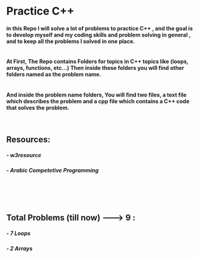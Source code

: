 # Practice C++
#### in this Repo I will solve a lot of problems to practice C++ , and the goal is to develop myself and my coding skills and problem solving in general , and to keep all the problems I solved in one place.<br><br>
#### At First, The Repo contains Folders for topics in C++ topics like (loops, arrays, functions, etc...) Then inside these folders you will find other folders named as the problem name.<br><br>
#### And inside the problem name folders, You will find two files, a text file which describes the problem and a cpp file which contains a C++ code that solves the problem.<br><br><br>
## Resources:<br>
##### - w3resource
##### - Arabic Competetive Programming
<br><br><br>

## Total Problems (till now) ---> **9** :<br>
##### - 7 Loops
##### - 2 Arrays
